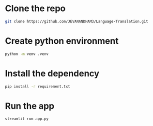 # Clone the repo
```bash
git clone https://github.com/JEVANANDHAM3/Language-Translation.git
```
# Create python environment
```bash
python -m venv .venv
```
# Install the dependency
```bash
pip install -r requirement.txt
```
# Run the app
```bash
streamlit run app.py
```